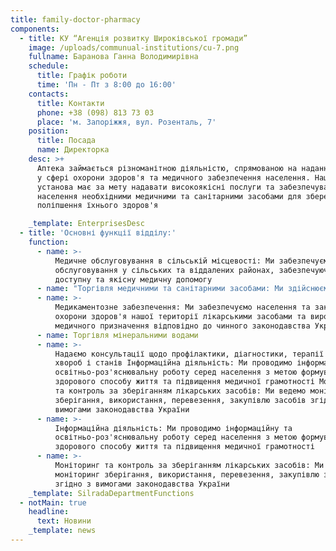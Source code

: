```yaml
---
title: family-doctor-pharmacy
components:
  - title: КУ “Агенція розвитку Широківської громади”
    image: /uploads/communual-institutions/cu-7.png
    fullname: Баранова Ганна Володимирівна
    schedule:
      title: Графік роботи
      time: 'Пн - Пт з 8:00 до 16:00'
    contacts:
      title: Контакти
      phone: +38 (098) 813 73 03
      place: 'м. Запоріжжя, вул. Розенталь, 7'
    position:
      title: Посада
      name: Директорка
    desc: >+
      Аптека займається різноманітною діяльністю, спрямованою на надання послуг
      у сфері охорони здоров'я та медичного забезпечення населення. Наша
      установа має за мету надавати високоякісні послуги та забезпечувати
      населення необхідними медичними та санітарними засобами для збереження та
      поліпшення їхнього здоров'я

    _template: EnterprisesDesc
  - title: 'Основні функції відділу:'
    function:
      - name: >-
          Медичне обслуговування в сільській місцевості: Ми забезпечуємо медичне
          обслуговування у сільських та віддалених районах, забезпечуючи
          доступну та якісну медичну допомогу
      - name: "Торгівля медичними та санітарними засобами: Ми здійснюємо\_ роздрібну торгівлю лікарськими засобами, виробами медичного призначення, лікарськими травами, а також предметами особистої гігієни"
      - name: >-
          Медикаментозне забезпечення: Ми забезпечуємо населення та заклад
          охорони здоров'я нашої території лікарськими засобами та виробами
          медичного призначення відповідно до чинного законодавства України
      - name: Торгівля мінеральними водами
      - name: >-
          Надаємо консультації щодо профілактики, діагностики, терапії різних
          хвороб і станів Інформаційна діяльність: Ми проводимо інформаційну та
          освітньо-роз'яснювальну роботу серед населення з метою формування
          здорового способу життя та підвищення медичної грамотності Моніторинг
          та контроль за зберіганням лікарських засобів: Ми ведемо моніторинг
          зберігання, використання, перевезення, закупівлю засобів згідно з
          вимогами законодавства України
      - name: >-
          Інформаційна діяльність: Ми проводимо інформаційну та
          освітньо-роз'яснювальну роботу серед населення з метою формування
          здорового способу життя та підвищення медичної грамотності
      - name: >-
          Моніторинг та контроль за зберіганням лікарських засобів: Ми ведемо
          моніторинг зберігання, використання, перевезення, закупівлю засобів
          згідно з вимогами законодавства України
    _template: SilradaDepartmentFunctions
  - notMain: true
    headline:
      text: Новини
    _template: news
---
```





